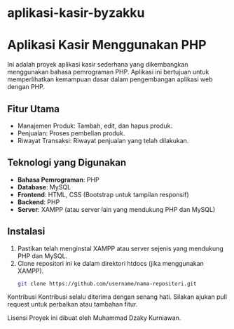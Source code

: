 # aplikasi-kasir-byzakku
# Aplikasi Kasir Menggunakan PHP

Ini adalah proyek aplikasi kasir sederhana yang dikembangkan menggunakan bahasa pemrograman PHP. Aplikasi ini bertujuan untuk memperlihatkan kemampuan dasar dalam pengembangan aplikasi web dengan PHP.

## Fitur Utama

- Manajemen Produk: Tambah, edit, dan hapus produk.
- Penjualan: Proses pembelian produk.
- Riwayat Transaksi: Riwayat penjualan yang telah dilakukan.

## Teknologi yang Digunakan

- **Bahasa Pemrograman**: PHP
- **Database**: MySQL
- **Frontend**: HTML, CSS (Bootstrap untuk tampilan responsif)
- **Backend**: PHP
- **Server**: XAMPP (atau server lain yang mendukung PHP dan MySQL)

## Instalasi

1. Pastikan telah menginstal XAMPP atau server sejenis yang mendukung PHP dan MySQL.
2. Clone repositori ini ke dalam direktori htdocs (jika menggunakan XAMPP).
   ```bash
   git clone https://github.com/username/nama-repositori.git

Kontribusi
Kontribusi selalu diterima dengan senang hati. Silakan ajukan pull request untuk perbaikan atau tambahan fitur.

Lisensi
Proyek ini  dibuat oleh Muhammad Dzaky Kurniawan.
